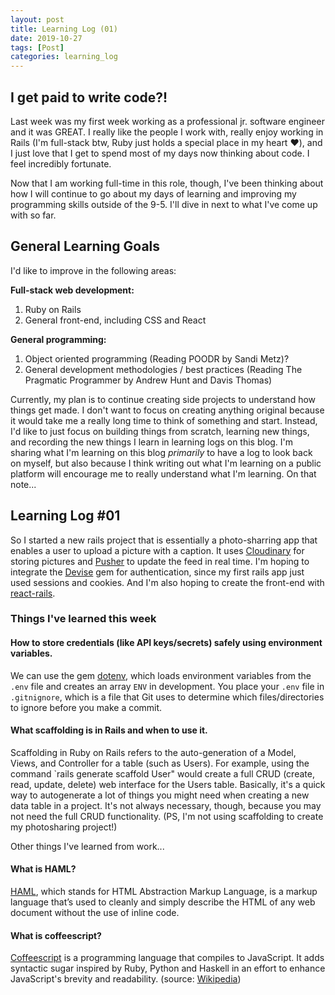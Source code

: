 ```yaml
---
layout: post
title: Learning Log (01)
date: 2019-10-27
tags: [Post]
categories: learning_log
---
```

## I get paid to write code?!
Last week was my first week working as a professional jr. software engineer and it was GREAT. I really like the people I work with, really enjoy working in Rails (I'm full-stack btw, Ruby just holds a special place in my heart ❤️), and I just love that I get to spend most of my days now thinking about code. I feel incredibly fortunate. 

Now that I am working full-time in this role, though, I've been thinking about how I will continue to go about my days of learning and improving my programming skills outside of the 9-5. I'll dive in next to what I've come up with so far.

## General Learning Goals

I'd like to improve in the following areas:

**Full-stack web development:**
 1. Ruby on Rails
 2. General front-end, including CSS and React

**General programming:**
 1. Object oriented programming (Reading POODR by Sandi Metz)?
 2. General development methodologies / best practices (Reading The Pragmatic Programmer by Andrew Hunt and Davis Thomas)
  
Currently, my plan is to continue creating side projects to understand how things get made. I don't want to focus on creating anything original because it would take me a really long time to think of something and start. Instead, I'd like to just focus on building things from scratch, learning new things, and recording the new things I learn in learning logs on this blog. I'm sharing what I'm learning on this blog *primarily* to have a log to look back on myself, but also because I think writing out what I'm learning on a public platform will encourage me to really understand what I'm learning. On that note... 

## Learning Log #01
So I started a new rails project that is essentially a photo-sharring app that enables a user to upload a picture with a caption. It uses [Cloudinary](https://cloudinary.com/) for storing pictures and [Pusher](pusher.com) to update the feed in real time. I'm hoping to integrate the [Devise](https://github.com/plataformatec/devise) gem for authentication, since my first rails app just used sessions and cookies. And I'm also hoping to create the front-end with [react-rails](https://github.com/reactjs/react-rails).

### Things I've learned this week
#### How to store credentials (like API keys/secrets) safely using environment variables.
We can use the gem [dotenv](https://github.com/bkeepers/dotenv), which loads environment variables from the `.env` file and creates an array `ENV` in development. You place your `.env` file in `.gitnignore`, which is a file that Git uses to determine which files/directories to ignore before you make a commit. 
#### What scaffolding is in Rails and when to use it.
Scaffolding in Ruby on Rails refers to the auto-generation of a Model, Views, and Controller for a table (such as Users). For example, using the command `rails generate scaffold User" would create a full CRUD (create, read, update, delete) web interface for the Users table. Basically, it's a quick way to autogenerate a lot of things you might need when creating a new data table in a project. It's not always necessary, though, because you may not need the full CRUD functionality. (PS, I'm not using scaffolding to create my photosharing project!)

Other things I've learned from work...

#### What is HAML?
[HAML](http://haml.info/about.html), which stands for HTML Abstraction Markup Language, is a markup language that’s used to cleanly and simply describe the HTML of any web document without the use of inline code. 
#### What is coffeescript? 
[Coffeescript](https://coffeescript.org/#introduction) is a programming language that compiles to JavaScript. It adds syntactic sugar inspired by Ruby, Python and Haskell in an effort to enhance JavaScript's brevity and readability. (source: [Wikipedia](https://en.wikipedia.org/wiki/CoffeeScript))






  
